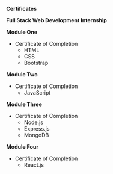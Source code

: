 **Certificates**

**Full Stack Web Development Internship**

**Module One**

- Certificate of Completion
  - HTML
  - CSS
  - Bootstrap

**Module Two**

- Certificate of Completion
  - JavaScript

**Module Three**

- Certificate of Completion
  - Node.js
  - Express.js
  - MongoDB

**Module Four**

- Certificate of Completion
  - React.js
